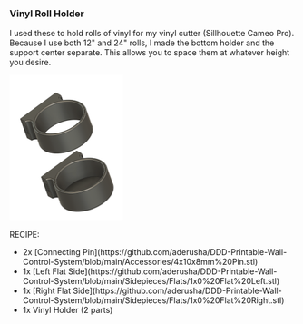 ### Vinyl Roll Holder

I used these to hold rolls of vinyl for my vinyl cutter (Sillhouette Cameo Pro).  Because I use both 12" and 24" rolls, I made the bottom holder and the support center separate.  This allows you to space them at whatever height you desire.

<img src="VinylHolder.png" alt="drawing" width="200"/>

RECIPE: 
<ul>
    <li>2x [Connecting Pin](https://github.com/aderusha/DDD-Printable-Wall-Control-System/blob/main/Accessories/4x10x8mm%20Pin.stl)</li>
    <li>1x [Left Flat Side](https://github.com/aderusha/DDD-Printable-Wall-Control-System/blob/main/Sidepieces/Flats/1x0%20Flat%20Left.stl)</li>
    <li>1x [Right Flat Side](https://github.com/aderusha/DDD-Printable-Wall-Control-System/blob/main/Sidepieces/Flats/1x0%20Flat%20Right.stl)</li>
    <li>1x Vinyl Holder (2 parts)</li>
</ul>

